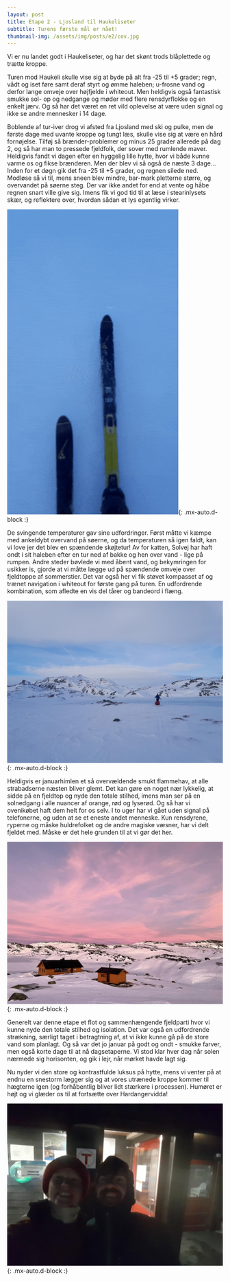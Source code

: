 ```yaml
---
layout: post
title: Etape 2 - Ljosland til Haukeliseter
subtitle: Turens første mål er nået!
thumbnail-img: /assets/img/posts/e2/cov.jpg
---
```


Vi er nu landet godt i Haukeliseter, og har det skønt trods blåplettede og trætte kroppe. 

Turen mod Haukeli skulle vise sig at byde på alt fra -25 til +5 grader; regn, vådt og iset føre samt deraf styrt og ømme haleben; u-frosne vand og derfor lange omveje over højfjelde i whiteout. Men heldigvis også fantastisk smukke sol- op og nedgange og møder med flere rensdyrflokke og en enkelt jærv. Og så har det været en ret vild oplevelse at være uden signal og ikke se andre mennesker i 14 dage.

Boblende af tur-iver drog vi afsted fra Ljosland med ski og pulke, men de første dage med uvante kroppe og tungt læs, skulle vise sig at være en hård fornøjelse. Tilføj så brænder-problemer og minus 25 grader allerede på dag 2, og så har man to pressede fjeldfolk, der sover med rumlende maver. Heldigvis fandt vi dagen efter en hyggelig lille hytte, hvor vi både kunne varme os og fikse brænderen. Men der blev vi så også de næste 3 dage… Inden for et døgn gik det fra -25 til +5 grader, og regnen silede ned. Modløse så vi til, mens sneen blev mindre, bar-mark pletterne større, og overvandet på søerne steg. Der var ikke andet for end at vente og håbe regnen snart ville give sig. Imens fik vi god tid til at læse i stearinlysets skær, og reflektere over, hvordan sådan et lys egentlig virker. 

![Cykeltur](/assets/img/posts/e2/video.gif){: .mx-auto.d-block :}

De svingende temperaturer gav sine udfordringer. Først måtte vi kæmpe med ankeldybt overvand på søerne, og da temperaturen så igen faldt, kan vi love jer det blev en spændende skøjtetur! Av for katten, Solvej har haft ondt i sit haleben efter en tur ned af bakke og hen over vand - lige på rumpen. Andre steder bøvlede vi med åbent vand, og bekymringen for usikker is, gjorde at vi måtte lægge ud på spændende omveje over fjeldtoppe af sommerstier. Det var også her vi fik støvet kompasset af og trænet navigation i whiteout for første gang på turen. En udfordrende kombination, som afledte en vis del tårer og bandeord i flæng. 

![Cykeltur](/assets/img/posts/e2/3.jpg){: .mx-auto.d-block :}

Heldigvis er januarhimlen et så overvældende smukt flammehav, at alle strabadserne næsten bliver glemt. Det kan gøre en noget nær lykkelig, at sidde på en fjeldtop og nyde den totale stilhed, imens man ser på en solnedgang i alle nuancer af orange, rød og lyserød. Og så har vi ovenikøbet haft dem helt for os selv. I to uger har vi gået uden signal på telefonerne, og uden at se et eneste andet menneske. Kun rensdyrene, ryperne og måske huldrefolket og de andre magiske væsner, har vi delt fjeldet med. Måske er det hele grunden til at vi gør det her. 

![Solnedgang](/assets/img/posts/e2/1.jpg){: .mx-auto.d-block :}

Generelt var denne etape et flot og sammenhængende fjeldparti hvor vi kunne nyde den totale stilhed og isolation. Det var også en udfordrende strækning, særligt taget i betragtning af, at vi ikke kunne gå på de store vand som planlagt. Og så var det jo januar på godt og ondt - smukke farver, men også korte dage til at nå dagsetaperne. Vi stod klar hver dag når solen nærmede sig horisonten, og gik i lejr, når mørket havde lagt sig. 

Nu nyder vi den store og kontrastfulde luksus på hytte, mens vi venter på at endnu en snestorm lægger sig og at vores utrænede kroppe kommer til hægterne igen (og forhåbentlig bliver lidt stærkere i processen). Humøret er højt og vi glæder os til at fortsætte over Hardangervidda!

![Fremme!](/assets/img/posts/e2/2.jpg){: .mx-auto.d-block :}